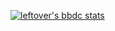 [![leftover's bbdc stats](https://stat.leftover.cn/bbdc?userId=169585725&nickname=leftover)](https://github.com/left0ver/github-bbdc-stat)

